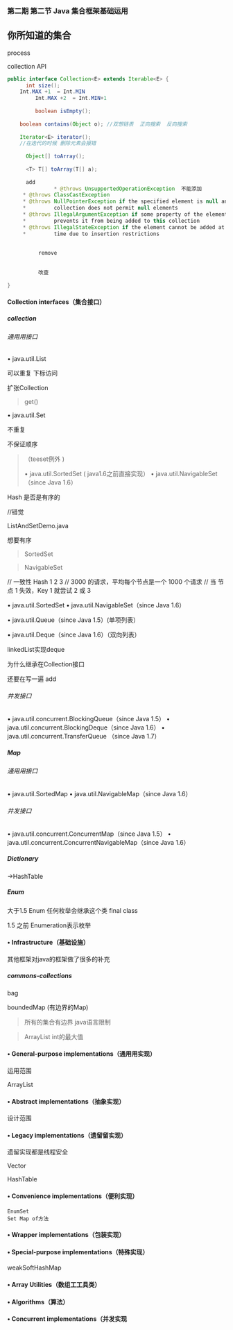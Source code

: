 ### 第二期 第二节 Java 集合框架基础运用



## 你所知道的集合

process



collection API

```java
public interface Collection<E> extends Iterable<E> {
      int size(); 
    Int.MAX +1  = Int.MIN
         Int.MAX +2  = Int.MIN+1
        
         boolean isEmpty();
    
    boolean contains(Object o); //双想链表  正向搜索  反向搜索
    
    Iterator<E> iterator();
    //在迭代的时候 删除元素会报错
    
      Object[] toArray();
    
      <T> T[] toArray(T[] a);
    
      add 
               * @throws UnsupportedOperationException  不能添加
     * @throws ClassCastException  
     * @throws NullPointerException if the specified element is null and this
     *         collection does not permit null elements
     * @throws IllegalArgumentException if some property of the element
     *         prevents it from being added to this collection
     * @throws IllegalStateException if the element cannot be added at this
     *         time due to insertion restrictions
          
          
          remove
          
          
          改查
       
}
```







#### Collection interfaces（集合接口）

##### collection

###### 通⽤用接⼝

• java.util.List

可以重复  下标访问

扩张Collection 

> get()



• java.util.Set

不重复 

不保证顺序 

> （teeset例外   )
>
> • java.util.SortedSet ( java1.6之前直接实现）
> • java.util.NavigableSet（since Java 1.6）

Hash 是否是有序的

//错觉

ListAndSetDemo.java

想要有序

> SortedSet

>    NavigableSet

  // 一致性 Hash 1 2 3
    // 3000 的请求，平均每个节点是一个 1000 个请求
    // 当 节点 1 失效，Key 1 就尝试 2 或 3





• java.util.SortedSet
• java.util.NavigableSet（since Java 1.6）

• java.util.Queue（since Java 1.5）(单项列表）

• java.util.Deque（since Java 1.6）（双向列表）

linkedList实现deque



为什么继承在Collection<E>接口

还要在写一遍 add

###### 并发接⼝

• java.util.concurrent.BlockingQueue（since Java 1.5）
• java.util.concurrent.BlockingDeque（since Java 1.6）
• java.util.concurrent.TransferQueue （since Java 1.7）

##### Map

###### 通⽤用接⼝

• java.util.SortedMap
• java.util.NavigableMap（since Java 1.6）

###### 并发接⼝

• java.util.concurrent.ConcurrentMap（since Java 1.5）
• java.util.concurrent.ConcurrentNavigableMap（since Java 1.6）



##### Dictionary

->HashTable



##### Enum

大于1.5  Enum 任何枚举会继承这个类 final class



1.5 之前 Enumeration表示枚举









#### • Infrastructure（基础设施）



其他框架对java的框架做了很多的补充



##### commons-collections

bag

boundedMap (有边界的Map)

>  所有的集合有边界  java语言限制

> ArrayList  int的最大值



#### • General-purpose implementations（通⽤用实现）

运用范围

ArrayList



#### • Abstract implementations（抽象实现）

设计范围

#### • Legacy implementations（遗留留实现）

遗留实现都是线程安全

Vector

HashTable



#### • Convenience implementations（便利实现）

```
EnumSet
Set Map of方法
```

#### • Wrapper implementations（包装实现）

#### • Special-purpose implementations（特殊实现）

weakSoftHashMap

#### • Array Utilities（数组⼯工具类）



#### • Algorithms（算法）



#### • Concurrent implementations（并发实现



